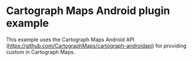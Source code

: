 # Cartograph Maps Android plugin example
This example uses the Cartograph Maps Android API (https://github.com/CartographMaps/cartograph-androidapi) for providing custom in Cartograph Maps.